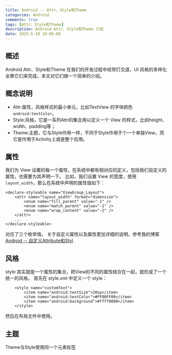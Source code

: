 ```yaml
---
title: Android -- Attr、Style和Theme
categories: Android
comments: true
tags: [Attr、Style和Theme]
description: Android Attr、Style和Theme 介绍
date: 2015-5-10 10:00:00
---
```


## 概述

Android Attr、Style和Theme 在我们的开发过程中经常打交道，UI 风格的多样化全靠它们来完成，本文对它们做一个简单的介绍。

## 概念说明

 - Attr:属性，风格样式的最小单元，比如TextView 的字体颜色 `android:textColor`。
 - Style:风格，它是一系列Attr的集合用以定义一个 View 的样式，比如height、width、padding等；
 - Theme:主题，它与Style作用一样，不同于Style作用于个一个单独View，而它是作用于Activity上或是整个应用。

## 属性

我们为 View 设置的每一个属性，在系统中都有相对应的定义，包括我们自定义的属性，也需要为其声明一下。
比如，我们设置 View 的宽度，使用 `layout_width`，那么在系统中声明的属性值如下：

```
<declare-styleable name="ViewGroup_Layout">
    <attr name="layout_width" format="dimension">
        <enum name="fill_parent" value="-1" />
        <enum name="match_parent" value="-1" />
        <enum name="wrap_content" value="-2" />
    </attr>
    ...
</declare-styleable>
```

对应了三个枚举值。
关于自定义属性以及属性更加详细的说明，参考我的博客[Android -- 自定义Attribute和Styl](http://www.heqiangfly.com/2016/07/02/android-attr-style-custom/)


## 风格

style 其实就是一个属性的集合，把View的不同的属性结合在一起，就形成了一个统一的风格。
首先在 style.xml 中定义一个 style：

```
    <style name="customText">
        <item name="android:textSize">20sp</item>
        <item name="android:textColor">#FF00FF00</item>
        <item name="android:background">#ffff0000</item>
    </style>
```

然后在布局文件中使用。

## 主题

Theme与Style使用同一个元素标签<style>，区别在于所包含的属性不同，并且使用的地方也不一样。Theme你需要设置到AndroidManifest.xml的<application>或者<activity>标签下，设置后，被设置的Activity或整个应用下所有的View都可以使用该<style>里面的属性了。

## 属性优先级

我们先来做一个测试，

先为 Activity 设置一个布局文件：

```
<?xml version="1.0" encoding="utf-8"?>
<LinearLayout xmlns:android="http://schemas.android.com/apk/res/android"
    xmlns:app="http://schemas.android.com/apk/res-auto"
    xmlns:tools="http://schemas.android.com/tools"
    android:layout_width="match_parent"
    android:layout_height="match_parent"
    tools:context=".attr.AttrActivity">
    <TextView
        android:layout_width="wrap_content"
        android:layout_height="wrap_content"
        android:text="测试Attr"/>
</LinearLayout>
```

先在 style.xml 文件中为 application 定义一个主题：

```
    <style name="TestAppTheme" parent="Theme.AppCompat">
        <item name="android:textColor">#FF0000FF</item>
        <item name="android:textSize">20sp</item>
    </style>
```

在 AndroidManifest.xml 中设置：

```
    <application
        android:name=".TestApplication"
        android:theme="@style/TestAppTheme"
        android:allowBackup="true"
        android:icon="@mipmap/ic_launcher"
        android:label="@string/app_name"
        android:persistent="true">
```

打开 Activity，字体颜色和大小和我们配置的相同。

接下来为 Activity 设置主题：

```
    <style name="TestActivityTheme" parent="Theme.AppCompat">
        <item name="android:textColor">#FFFF0000</item>
        <item name="android:textSize">10sp</item>
    </style>
```

在 AndroidManifest.xml 中设置：

```
        <activity android:name=".attr.AttrActivity"
            android:theme="@style/TestActivityTheme"></activity>
```

这时 TextView 的表现和 TestActivityTheme 相同，那么就表示，Activity 主题中的属性会覆盖掉 Application 中的主题中的属性值。
接下来为 TextView 设置 style：

```
    <style name="customText">
        <item name="android:textSize">20sp</item>
        <item name="android:textColor">#FF00FF00</item>
        <item name="android:background">#ffff0000</item>
    </style>
```

```
    <TextView
        android:layout_width="wrap_content"
        android:layout_height="wrap_content"
        style="@style/customText"
        android:text="测试Attr"/>
```

这时 TextView 的表现就是 customText 设置的值了。
接下来在布局文件中为 TextView 设置属性。

```
    <TextView
        android:layout_width="wrap_content"
        android:layout_height="wrap_content"
        android:textColor="#ffff00ff"
        style="@style/customText"
        android:text="测试Attr"/>
```

这时 TextView 的颜色值是在布局文件中设置的颜色值。

综上，我们可以得到结论：Androd 使用属性的顺序为：布局文件中设置的值 > View style > Activity theme > Application theme。

## 获取 Attr

有些情况下，我们可能需要使用 theme 中的属性值，比如下面我们想让一个 TextView 直接显示我们在 theme 中定义的颜色，则可以如下做：

先在 attr.xml 中自定义一个属性组：

```
    <declare-styleable name="myCustomStyle">
        <attr name="myCutsomColor" format="color" />
    </declare-styleable>
```

然后把在主题中为该属性设置一个颜色值：

```
    <style name="TestActivityTheme" parent="Theme.AppCompat">
        <item name="android:textColor">#FFFF0000</item>
        <item name="android:textSize">10sp</item>
        <item name="myCutsomColor">#FF00FFFF</item>
    </style>
```

那么我们可以再 TextView 中使用：

```
    <TextView
        android:layout_width="wrap_content"
        android:layout_height="wrap_content"
        android:textColor="?attr/myCutsomColor"
        android:text="测试Attr"/>
```

Attr 的使用格式是：

```
?[*<package_name>*:][*<resource_type>*/]*<resource_name>*
```

如果是本应用中的attr使用，则可以省去<package_name>部分。
如果想要使用系统的属性值：

```
android:textColor="?android:textColorSecondary"
```

此处的textColor使用当前主题的android:textColorSecondary属性内容。因为资源工具知道此处是一个属性，所以省去了attr （完整写法：?android:attr/textColorSecondary）。
